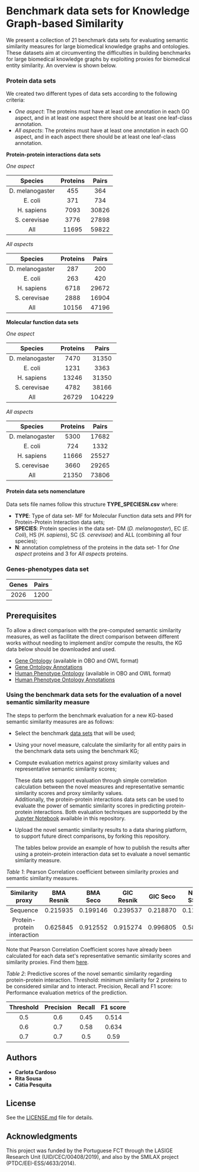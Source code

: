 # Benchmark data sets for Knowledge Graph-based Similarity

We  present  a  collection  of  21  benchmark  data  sets for evaluating semantic similarity measures for large biomedical knowledge graphs and ontologies. These datasets aim  at  circumventing the difficulties in building benchmarks for large biomedical knowledge graphs by exploiting proxies for biomedical entity similarity. An overview is shown below.

### Protein data sets
We created two different types of data sets according to the following criteria:
- _One aspect_: The proteins must have at least one annotation in each GO aspect, and in at least one aspect there should be at least one leaf-class annotation.
- _All aspects_: The proteins must have at least one annotation in each GO aspect, and in each aspect there should be at least one leaf-class annotation.

**Protein-protein interactions data sets**

_One aspect_

| Species         | Proteins | Pairs |
|:---------------:|:--------:|:-----:|
| D. melanogaster | 455      | 364   |
| E. coli         | 371      | 734   |
| H. sapiens      | 7093     | 30826 |
| S. cerevisae    | 3776     | 27898 |
| All             | 11695    | 59822 |

_All aspects_

| Species         | Proteins | Pairs |
|:---------------:|:--------:|:-----:|
| D. melanogaster | 287      | 200   |
| E. coli         | 263      | 420   |
| H. sapiens      | 6718     | 29672 |
| S. cerevisae    | 2888     | 16904 |
| All             | 10156    | 47196 |

**Molecular function data sets**

_One aspect_

| Species         | Proteins | Pairs  |
|:---------------:|:--------:|:------:|
| D. melanogaster | 7470     | 31350  |
| E. coli         | 1231     | 3363   | 
| H. sapiens      | 13246    | 31350  |
| S. cerevisae    | 4782     | 38166  |
| All             | 26729    | 104229 |

_All aspects_

| Species         | Proteins | Pairs  |
|:---------------:|:--------:|:------:|
| D. melanogaster | 5300     | 17682  |
| E. coli         | 724      | 1332   |
| H. sapiens      | 11666    | 25527  |
| S. cerevisae    | 3660     | 29265  |
| All             | 21350    | 73806  |

#### Protein data sets nomenclature

Data sets file names follow this structure **TYPE_SPECIESN.csv**
where:
* **TYPE**: Type of data set- MF for Molecular Function data sets and PPI for Protein-Protein Interaction data sets;
* **SPECIES**: Protein species in the data set- DM (_D. melanogaster_), EC (_E. Coli_), HS (_H. sapiens_), SC (_S. cerevisae_) and ALL (combining all four species); 
* **N**: annotation completness of the proteins in the data set-  1 for _One aspect_ proteins and 3 for _All aspects_ proteins.

### Genes-phenotypes data set

| Genes | Pairs |
|:-----:|:-----:|
| 2026  | 1200  |

## Prerequisites

To allow a direct comparison with the pre-computed semantic similarity measures, as well as facilitate the direct comparison between different works without needing to implement and/or compute the results, the KG data below should be downloaded and used.

* [Gene Ontology](https://github.com/liseda-lab/kgsim-benchmark/blob/master/GO) (available in OBO and OWL format)
* [Gene Ontology Annotations](https://github.com/liseda-lab/kgsim-benchmark/tree/master/GO) 
* [Human Phenotype Ontology](https://github.com/liseda-lab/kgsim-benchmark/blob/master/HPO) (available in OBO and OWL format)
* [Human Phenotype Ontology Annotations](https://github.com/liseda-lab/kgsim-benchmark/blob/master/HPO/ALL_SOURCES_ALL_FREQUENCIES_genes_to_phenotype.txt) 


### Using the benchmark data sets for the evaluation of a novel semantic similarity measure

The steps to perform the benchmark evaluation for a new KG-based semantic similarity measures are as follows:

* Select the benchmark [data sets](https://github.com/liseda-lab/kgsim-benchmark/tree/master/Data%20Sets) that will be used;

* Using your novel measure, calculate the similarity for all entity pairs in the benchmark data sets using the benchmark KG;

* Compute evaluation metrics against proxy similarity values and representative semantic similarity scores;

  These data sets support evaluation through simple correlation calculation between the novel measures and representative semantic similarity scores and proxy similarity values.  
  Additionally, the protein-protein interactions data sets can be used to evaluate the power of semantic similarity scores in predicting protein-protein interactions.
  Both evaluation techniques are supportedd by the [Jupyter Notebook](https://github.com/liseda-lab/kgsim-benchmark/tree/master/Jupyter%20Notebook) available in this repository.

* Upload the novel semantic similarity results to a data sharing platform, to support future direct comparisons, by forking this repository.

  The tables below provide an example of how to publish the results after using a protein-protein interaction data set to evaluate a novel semantic similarity measure.  

_Table 1_: Pearson Correlation coefficient between similarity proxies and semantic similarity measures.
  
| Similarity proxy          | BMA Resnik      |BMA Seco|GIC Resnik|GIC Seco   |New SSM  |
|:-------------------------:|:---------------:|:------:|:--------:|:---------:|:-------:|
|Sequence                   |0.215935         |0.199146|0.239537  |0.218870   | 0.11128 |
|Protein-protein interaction|0.625845	        |0.912552|0.915274  |0.996805	| 0.58274 |

Note that Pearson Correlation Coefficient scores have already been calculated for each data set's representative semantic similarity scores and similarity proxies. Find them [here](https://github.com/liseda-lab/kgsim-benchmark). 

_Table 2_: Predictive scores of the novel semantic similarity regarding protein-protein interaction. Threshold: minimum similarity for 2 proteins to be considered similar and to interact. Precision, Recall and F1 score: Performance evaluation metrics of the prediction.

| Threshold| Precision| Recall |F1 score|
|:--------:|:--------:|:------:|:------:|
| 0.5      | 0.6      | 0.45   | 0.514  |
| 0.6      |0.7       |0.58    |0.634   |
| 0.7      |0.7       |0.5     |0.59    | 
  

## Authors

* **Carlota Cardoso** 
* **Rita Sousa**
* **Cátia Pesquita** 


## License
See the [LICENSE.md](https://github.com/liseda-lab/kgsim-benchmark/blob/master/LICENSE.md/LICENSE.md) file for details.


## Acknowledgments

This project was funded by the Portuguese FCT through the LASIGE Research Unit (UID/CEC/00408/2019), and also by the SMILAX project (PTDC/EEI-ESS/4633/2014).
